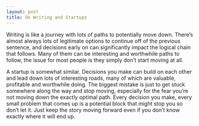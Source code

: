 ```yaml
---
layout: post
title: On Writing and Startups
---
```


Writing is like a journey with lots of paths to potentially move down. There’s almost always lots of legitimate options to continue off of the previous sentence, and decisions early on can significantly impact the logical chain that follows. Many of them can be interesting and worthwhile paths to follow, the issue for most people is they simply don’t start moving at all. 

A startup is somewhat similar. Decisions you make can build on each other and lead down lots of interesting roads, many of which are valuable, profitable and worthwhile doing. The biggest mistake is just to get stuck somewhere along the way and stop moving, especially for the fear you’re not moving down the exactly optimal path. Every decision you make, every small problem that comes up is a potential block that might stop you so don’t let it. Just keep the story moving forward even if you don’t know exactly where it will end up.
